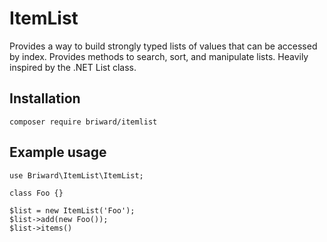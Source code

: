 ItemList
==========

Provides a way to build strongly typed lists of values that can be accessed by index. Provides methods to search, sort, and manipulate lists. Heavily inspired by the .NET List<T> class.

Installation
------------

`composer require briward/itemlist`

Example usage
-------------

```
use Briward\ItemList\ItemList;

class Foo {}

$list = new ItemList('Foo');
$list->add(new Foo());
$list->items()
```
